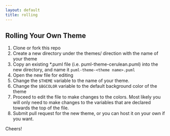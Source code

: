 ```yaml
---
layout: default
title: rolling
---
```

## Rolling Your Own Theme

1. Clone or fork this repo
2. Create a new directory under the themes/ direction with the name of your theme
3. Copy an existing *.puml file (i.e. puml-theme-cerulean.puml) into the new directory, and name it ``puml-theme-<theme name>.puml``
4. Open the new file for editing
5. Change the ``$THEME`` variable to the name of your theme.
6. Change the ``$BGCOLOR`` variable to the default background color of the theme
7. Proceed to edit the file to make changes to the colors. Most likely you will only need to make changes to the variables that are declared towards the top of the file.
8. Submit pull request for the new theme, or you can host it on your own if you want.

Cheers!
